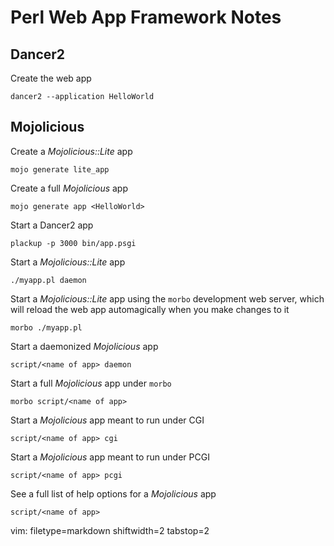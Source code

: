 # Perl Web App Framework Notes #

## Dancer2 ##
Create the web app

    dancer2 --application HelloWorld

## Mojolicious ##

Create a _Mojolicious::Lite_ app

    mojo generate lite_app

Create a full _Mojolicious_ app

    mojo generate app <HelloWorld>

Start a Dancer2 app

    plackup -p 3000 bin/app.psgi

Start a _Mojolicious::Lite_ app

    ./myapp.pl daemon

Start a _Mojolicious::Lite_ app using the `morbo` development web server,
which will reload the web app automagically when you make changes to it

    morbo ./myapp.pl

Start a daemonized _Mojolicious_ app

    script/<name of app> daemon

Start a full _Mojolicious_ app under `morbo`

    morbo script/<name of app>

Start a _Mojolicious_ app meant to run under CGI

    script/<name of app> cgi

Start a _Mojolicious_ app meant to run under PCGI

    script/<name of app> pcgi

See a full list of help options for a _Mojolicious_ app

    script/<name of app>

vim: filetype=markdown shiftwidth=2 tabstop=2
